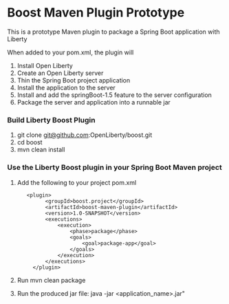 # Boost Maven Plugin Prototype

This is a prototype Maven plugin to package a Spring Boot application with Liberty

When added to your pom.xml, the plugin will

1. Install Open Liberty
2. Create an Open Liberty server
3. Thin the Spring Boot project application
4. Install the application to the server
5. Install and add the springBoot-1.5 feature to the server configuration
6. Package the server and application into a runnable jar



### Build Liberty Boost Plugin

1. git clone git@github.com:OpenLiberty/boost.git
2. cd boost
3. mvn clean install

### Use the Liberty Boost plugin in your Spring Boot Maven project 


1. Add the following to your project pom.xml

          <plugin>
        		<groupId>boost.project</groupId>
        		<artifactId>boost-maven-plugin</artifactId>
        		<version>1.0-SNAPSHOT</version>
        		<executions>
          			<execution>
            			<phase>package</phase>
            			<goals>
              				<goal>package-app</goal>
            			</goals>
          			</execution>
       			</executions>
      		</plugin>

2. Run mvn clean package
2. Run the produced jar file: java -jar <application_name>.jar"
